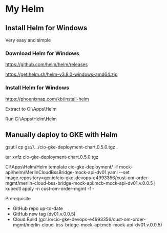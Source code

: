 # My Helm

## Install Helm for Windows

Very easy and simple

### Download Helm for Windows

https://github.com/helm/helm/releases

https://get.helm.sh/helm-v3.8.0-windows-amd64.zip

### Install Helm for Windows

https://phoenixnap.com/kb/install-helm

Extract to C:\Apps\Helm

Run C:\Apps\Helm\Helm

## Manually deploy to GKE with Helm

gsutil cp gs://.../cio-gke-deployment-chart.0.5.0.tgz .

tar xvfz cio-gke-deployment-chart.0.5.0.tgz

C:\Apps\Helm\Helm template cio-gke-deployment/ -f mock-api/helm/MerlinCloudBssBridge-mock-api-dv01.yaml --set image.repository=gcr.io/cio-gke-devops-e4993356/cust-om-order-mgmt/merlin-cloud-bss-bridge-mock-api:mcb-mock-api-dv01.v.0.0.5 | kubectl apply -n cust-om-order-mgmt -f -

Prerequisite

- GitHub repo up-to-date
- GitHub new tag (dv01.v.0.0.5)
- Cloud Build (gcr.io/cio-gke-devops-e4993356/cust-om-order-mgmt/merlin-cloud-bss-bridge-mock-api:mcb-mock-api-dv01.v.0.0.5)
